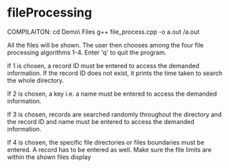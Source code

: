 # fileProcessing

COMPILAITON:
cd Demo\ Files 
g++ file_process.cpp -o a.out
/a.out

All the files will be shown.
The user then chooses among the four file processing algorithms 1-4. Enter 'q' to quit the program.

If 1 is chosen, a record ID must be entered to access the demanded information. If the record ID does not exist, it prints the time taken to search the whole directory. 

If 2 is chosen, a key i.e. a name must be entered to access the demanded information.

If 3 is chosen, records are searched randomly throughout the directory and the record ID and name must be entered to access the demanded information.

If 4 is chosen, the specific file directories or files boundaries must be entered. A record has to be entered as well. Make sure the file limits are within the shown files display
